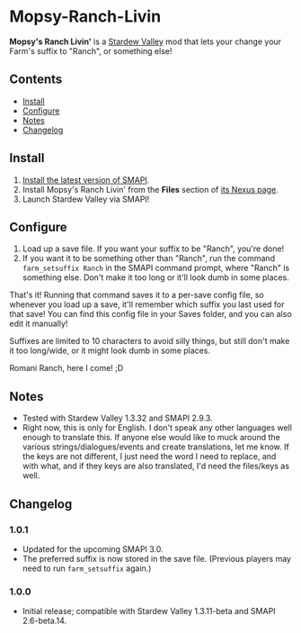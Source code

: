 # Mopsy-Ranch-Livin
**Mopsy's Ranch Livin'** is a [Stardew Valley](http://stardewvalley.net/) mod that lets your change your Farm's suffix to "Ranch", or something else!

## Contents
* [Install](#install)
* [Configure](#configure)
* [Notes](#notes)
* [Changelog](#changelog)

## Install
1. [Install the latest version of SMAPI](https://smapi.io).
2. Install Mopsy's Ranch Livin' from the **Files** section of [its Nexus page](https://www.nexusmods.com/stardewvalley/mods/2200).
3. Launch Stardew Valley via SMAPI!

## Configure
1. Load up a save file. If you want your suffix to be "Ranch", you're done!
2. If you want it to be something other than "Ranch", run the command `farm_setsuffix Ranch` in the SMAPI command prompt, where "Ranch" is something else. Don't make it too long or it'll look dumb in some places.

That's it! Running that command saves it to a per-save config file, so whenever you load up a save, it'll remember which suffix you last used for that save! You can find this config file in your Saves folder, and you can also edit it manually!

Suffixes are limited to 10 characters to avoid silly things, but still don't make it too long/wide, or it might look dumb in some places.
 
Romani Ranch, here I come! ;D

## Notes
* Tested with Stardew Valley 1.3.32 and SMAPI 2.9.3.
* Right now, this is only for English. I don't speak any other languages well enough to translate this. If anyone else would like to muck around the various strings/dialogues/events and create translations, let me know. If the keys are not different, I just need the word I need to replace, and with what, and if they keys are also translated, I'd need the files/keys as well.

## Changelog
### 1.0.1
* Updated for the upcoming SMAPI 3.0.
* The preferred suffix is now stored in the save file. (Previous players may need to run `farm_setsuffix` again.)

### 1.0.0
* Initial release; compatible with Stardew Valley 1.3.11-beta and SMAPI 2.6-beta.14.
